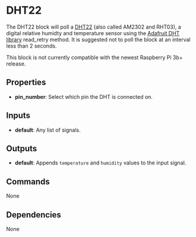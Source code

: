 DHT22
=====
The DHT22 block will poll a [DHT22](http://dlnmh9ip6v2uc.cloudfront.net/datasheets/Sensors/Weather/RHT03.pdf) (also called AM2302 and RHT03), a digital relative humidty and temperature sensor using the [Adafruit DHT library](https://github.com/adafruit/Adafruit_Python_DHT) read_retry method. It is suggested not to poll the block at an interval less than 2 seconds.

This block is not currently compatible with the newest Raspberry Pi 3b+ release.

Properties
----------
- **pin_number**: Select which pin the DHT is connected on.

Inputs
------
- **default**: Any list of signals.

Outputs
-------
- **default**: Appends `temperature` and `humidity` values to the input signal.

Commands
--------
None

Dependencies
------------
None
